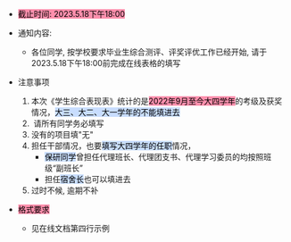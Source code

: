 - <mark style="background: #FF5582A6;">截止时间: 2023.5.18下午18:00</mark>

- 通知内容:
	- 各位同学, 按学校要求毕业生综合测评、评奖评优工作已经开始, 请于2023.5.18下午18:00前完成在线表格的填写


- 注意事项
	1. 本次《学生综合表现表》统计的是<mark style="background: #FF5582A6;">2022年9月至今大四学年</mark>的考级及获奖情况，<mark style="background: #ADCCFFA6;">大三、大二、大一学年的不能填进去</mark>
	2.  请所有同学务必填写
	3. 没有的项目填"无"
	4. 担任干部情况，也要<mark style="background: #ADCCFFA6;">填写大四学年的任职</mark>情况，
		- <mark style="background: #ADCCFFA6;">保研同学</mark>曾担任代理班长、代理团支书、代理学习委员的均按照班级“副班长”
		- 担任<mark style="background: #ADCCFFA6;">宿舍长</mark>也可以填进去
	5. 过时不候, 逾期不补

- <mark style="background: #FF5582A6;">格式要求</mark>
	- 见在线文档第四行示例